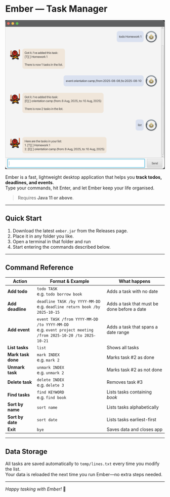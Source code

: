 # Ember — Task Manager

![Ember main window](UI.png)

Ember is a fast, lightweight desktop application that helps you **track todos, deadlines, and events**.  
Type your commands, hit Enter, and let Ember keep your life organised.

> Requires **Java 11 or above**.

---

## Quick Start
1. Download the latest `ember.jar` from the Releases page.
2. Place it in any folder you like.
3. Open a terminal in that folder and run
4. Start entering the commands described below.

---

## Command Reference

| Action                | Format & Example | What happens |
|-----------------------|------------------|--------------|
| **Add todo**          | `todo TASK` <br> e.g. `todo borrow book` | Adds a task with no date |
| **Add deadline**      | `deadline TASK /by YYYY-MM-DD` <br> e.g. `deadline return book /by 2025-10-15` | Adds a task that must be done before a date |
| **Add event**         | `event TASK /from YYYY-MM-DD /to YYYY-MM-DD` <br> e.g. `event project meeting /from 2025-10-20 /to 2025-10-21` | Adds a task that spans a date range |
| **List tasks**        | `list` | Shows all tasks |
| **Mark task done**    | `mark INDEX` <br> e.g. `mark 2` | Marks task #2 as done |
| **Unmark task**       | `unmark INDEX` <br> e.g. `unmark 2` | Marks task #2 as not done |
| **Delete task**       | `delete INDEX` <br> e.g. `delete 3` | Removes task #3 |
| **Find tasks**        | `find KEYWORD` <br> e.g. `find book` | Lists tasks containing *book* |
| **Sort by name**      | `sort name` | Lists tasks alphabetically |
| **Sort by date**      | `sort date` | Lists tasks earliest-first |
| **Exit**              | `bye` | Saves data and closes app |

---

## Data Storage
All tasks are saved automatically to `temp/lines.txt` every time you modify the list.  
Your data is reloaded the next time you run Ember—no extra steps needed.

---

*Happy tasking with Ember!* 🚀

